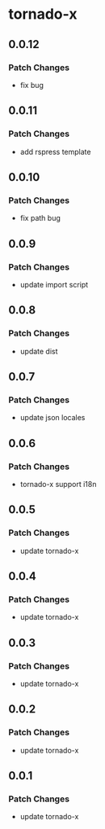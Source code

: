 # tornado-x

## 0.0.12

### Patch Changes

- fix bug

## 0.0.11

### Patch Changes

- add rspress template

## 0.0.10

### Patch Changes

- fix path bug

## 0.0.9

### Patch Changes

- update import script

## 0.0.8

### Patch Changes

- update dist

## 0.0.7

### Patch Changes

- update json locales

## 0.0.6

### Patch Changes

- tornado-x support i18n

## 0.0.5

### Patch Changes

- update tornado-x

## 0.0.4

### Patch Changes

- update tornado-x

## 0.0.3

### Patch Changes

- update tornado-x

## 0.0.2

### Patch Changes

- update tornado-x

## 0.0.1

### Patch Changes

- update tornado-x
